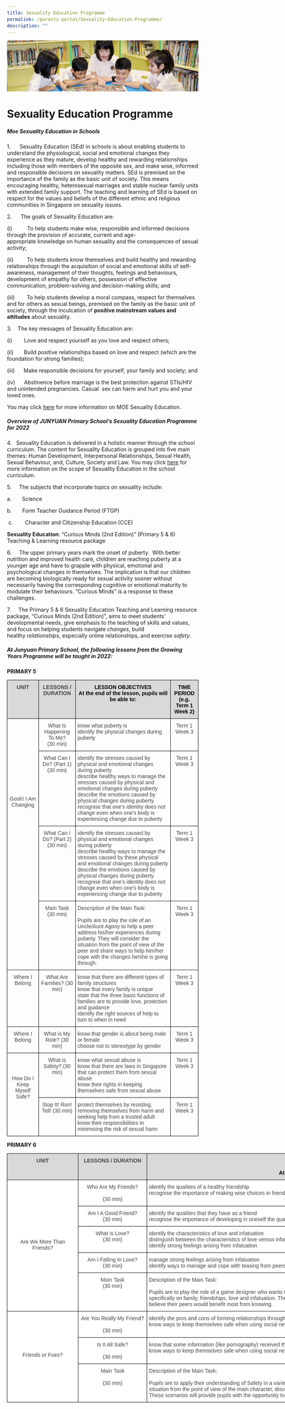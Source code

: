 ```yaml
---
title: Sexuality Education Programme
permalink: /parents-portal/Sexuality-Education-Programme/
description: ""
---
```

![](/images/banner.gif)

Sexuality Education Programme
=============================

##### **Moe Sexuality Education in Schools**

1.      Sexuality Education (SEd) in schools is about enabling students to understand the physiological, social and emotional changes they experience as they mature, develop healthy and rewarding relationships including those with members of the opposite sex, and make wise, informed and responsible decisions on sexuality matters. SEd is premised on the importance of the family as the basic unit of society. This means encouraging healthy, heterosexual marriages and stable nuclear family units with extended family support. The teaching and learning of SEd is based on respect for the values and beliefs of the different ethnic and religious communities in Singapore on sexuality issues.

2.      The goals of Sexuality Education are:

(i)          To help students make wise, responsible and informed decisions through the provision of accurate, current and age-appropriate knowledge on human sexuality and the consequences of sexual activity;

(ii)         To help students know themselves and build healthy and rewarding relationships through the acquisition of social and emotional skills of self- awareness, management of their thoughts, feelings and behaviours, development of empathy for others, possession of effective communication, problem-solving and decision-making skills; and

(iii)        To help students develop a moral compass, respect for themselves and for others as sexual beings, premised on the family as the basic unit of society, through the inculcation of **positive mainstream values and attitudes** about sexuality.


3.    The key messages of Sexuality Education are:

(i)        Love and respect yourself as you love and respect others;

(ii)       Build positive relationships based on love and respect (which are the foundation for strong families);

(iii)      Make responsible decisions for yourself, your family and society; and

(iv)      Abstinence before marriage is the best protection against STIs/HIV and unintended pregnancies. Casual  sex can harm and hurt you and your loved ones.

You may click [here](https://www.moe.gov.sg/programmes/sexuality-education) for more information on MOE Sexuality Education.

##### **Overview of JUNYUAN Primary School’s Sexuality Education Programme for 2022**


4.   Sexuality Education is delivered in a holistic manner through the school curriculum. The content for Sexuality Education is grouped into five main themes: Human Development, Interpersonal Relationships, Sexual Health, Sexual Behaviour, and, Culture, Society and Law. You may click [here](https://www.moe.gov.sg/education-in-sg/our-programmes/sexuality-education/scope-and-teaching-approach) for more information on the scope of Sexuality Education in the school curriculum.


5.     The subjects that incorporate topics on sexuality include:

a.       Science

b.       Form Teacher Guidance Period (FTGP)

 c.        Character and Citizenship Education (CCE)
 
 **Sexuality Education**: “Curious Minds (2nd Edition)” (Primary 5 & 6) Teaching & Learning resource package
 
 6.     The upper primary years mark the onset of puberty.  With better nutrition and improved health care, children are reaching puberty at a younger age and have to grapple with physical, emotional and psychological changes in themselves. The implication is that our children are becoming biologically ready for sexual activity sooner without necessarily having the corresponding cognitive or emotional maturity to modulate their behaviours. “Curious Minds” is a response to these challenges.

7.     The Primary 5 & 6 Sexuality Education Teaching and Learning resource package, “Curious Minds (2nd Edition)”, aims to meet students’ developmental needs, give emphasis to the teaching of skills and values, and focus on helping students navigate _changes_, build healthy _relationships_, especially online relationships, and exercise _safety_.

##### **At Junyuan Primary School, the following lessons from the Growing Years Programme will be taught in 2022:**

**PRIMARY 5**

<style type="text/css">
.tg  {border-collapse:collapse;border-spacing:0;}
.tg td{border-color:black;border-style:solid;border-width:1px;font-family:Arial, sans-serif;font-size:14px;
  overflow:hidden;padding:10px 5px;word-break:normal;}
.tg th{border-color:black;border-style:solid;border-width:1px;font-family:Arial, sans-serif;font-size:14px;
  font-weight:normal;overflow:hidden;padding:10px 5px;word-break:normal;}
.tg .tg-reen{background-color:#D9D9D9;color:#454545;font-weight:bold;text-align:center;vertical-align:top}
.tg .tg-umoi{color:#454545;text-align:center;vertical-align:top}
.tg .tg-que8{color:#454545;text-align:left;vertical-align:top}
</style>
<table class="tg">
<thead>
  <tr>
    <th class="tg-reen">UNIT</th>
    <th class="tg-reen">LESSONS / DURATION</th>
    <th class="tg-reen"><span style="color:black">LESSON OBJECTIVES</span><br><span style="color:black">At the end of the lesson, pupils will be able to:</span></th>
    <th class="tg-reen"><span style="color:black">TIME PERIOD</span><br><span style="color:black">(e.g. Term 1 Week 2)</span></th>
  </tr>
</thead>
<tbody>
  <tr>
    <td class="tg-umoi" rowspan="4"><br><br><br><br><br><br><br><br><br><br><br><br><span style="font-weight:normal">Gosh! I Am Changing</span></td>
    <td class="tg-umoi"><span style="background-color:initial">What Is Happening To Me? </span><br><span style="background-color:initial">(30 min)</span></td>
    <td class="tg-que8">know what puberty is<br>identify the physical changes during puberty</td>
    <td class="tg-umoi">Term 1 Week 3</td>
  </tr>
  <tr>
    <td class="tg-umoi"><span style="background-color:initial">What Can I Do? (Part 1) (30 min)</span></td>
    <td class="tg-que8">identify the stresses caused by physical and emotional changes during puberty<br>describe healthy ways to manage the stresses caused by physical and emotional changes during puberty <br>describe the emotions caused by physical changes during puberty <br>recognise that one’s identity does not change even when one’s body is experiencing change due to puberty</td>
    <td class="tg-umoi">Term 1 Week 3</td>
  </tr>
  <tr>
    <td class="tg-umoi"><span style="font-weight:normal;background-color:initial">What Can I Do? (Part 2) </span><br>(30 min)</td>
    <td class="tg-que8">identify the stresses caused by physical and emotional changes during puberty<br>describe healthy ways to manage the stresses caused by these physical and emotional changes during puberty <br>describe the emotions caused by physical changes during puberty <br>recognise that one’s identity does not change even when one’s body is experiencing change due to puberty</td>
    <td class="tg-umoi">Term 1 Week 3</td>
  </tr>
  <tr>
    <td class="tg-umoi"><span style="font-weight:normal;background-color:initial">Main Task </span><br>(30 min)</td>
    <td class="tg-que8"><span style="font-weight:normal">Description of the Main Task:</span><br><br><span style="font-weight:normal">Pupils are to play the role of an Uncle/Aunt Agony to help a peer address his/her experiences during puberty. They will consider the situation from the point of view of the peer and share ways to help him/her cope with the changes he/she is going through.</span></td>
    <td class="tg-umoi">Term 1 Week 3</td>
  </tr>
  <tr>
    <td class="tg-umoi"><span style="font-weight:normal">Where I Belong</span></td>
    <td class="tg-umoi">What Are Families? (30 min)<br> </td>
    <td class="tg-que8">know that there are different types of family structures<br>know that every family is unique<br>state that the three basic functions of families are to provide love, protection and guidance<br>identify the right sources of help to turn to when in need</td>
    <td class="tg-umoi">Term 1 Week 3</td>
  </tr>
  <tr>
    <td class="tg-umoi"><span style="font-weight:normal">Where I Belong</span></td>
    <td class="tg-umoi">What is My Role? (30 min)</td>
    <td class="tg-que8">know that gender is about being male or female<br>choose not to stereotype by gender</td>
    <td class="tg-umoi">Term 1 Week 3</td>
  </tr>
  <tr>
    <td class="tg-umoi" rowspan="2"><br><br><br><span style="font-weight:normal">How Do I Keep Myself Safe?</span></td>
    <td class="tg-umoi">What is Safety? (30 min)</td>
    <td class="tg-que8">know what sexual abuse is<br>know that there are laws in Singapore that can protect them from sexual abuse<br>know their rights in keeping themselves safe from sexual abuse</td>
    <td class="tg-umoi">Term 1 Week 3</td>
  </tr>
  <tr>
    <td class="tg-umoi">Stop It! Run! Tell! (30 min)</td>
    <td class="tg-que8"><span style="font-weight:normal">protect themselves by resisting, removing themselves from harm and seeking help from a trusted adult</span><br>know their responsibilities in minimising the risk of sexual harm</td>
    <td class="tg-umoi">Term 1 Week 3</td>
  </tr>
</tbody>
</table>

**PRIMARY 6**

<style type="text/css">
.tg  {border-collapse:collapse;border-spacing:0;}
.tg td{border-color:black;border-style:solid;border-width:1px;font-family:Arial, sans-serif;font-size:14px;
  overflow:hidden;padding:10px 5px;word-break:normal;}
.tg th{border-color:black;border-style:solid;border-width:1px;font-family:Arial, sans-serif;font-size:14px;
  font-weight:normal;overflow:hidden;padding:10px 5px;word-break:normal;}
.tg .tg-sxkx{background-color:#FFF;color:#454545;text-align:center;vertical-align:top}
.tg .tg-fwnj{background-color:#FFF;color:#454545;text-align:left;vertical-align:top}
.tg .tg-reen{background-color:#D9D9D9;color:#454545;font-weight:bold;text-align:center;vertical-align:top}
</style>
<table class="tg" style="undefined;table-layout: fixed; width: 1566px">
<colgroup>
<col style="width: 187px">
<col style="width: 181px">
<col style="width: 1004px">
<col style="width: 194px">
</colgroup>
<thead>
  <tr>
    <th class="tg-reen">UNIT</th>
    <th class="tg-reen">LESSONS / DURATION</th>
    <th class="tg-reen"><span style="color:black">LESSON OBJECTIVES</span><br><br><span style="color:black">At the end of the lesson, pupils will be able to: </span></th>
    <th class="tg-reen"><span style="color:black">TIME PERIOD</span><br><br><span style="color:black">(e.g. Term 1 Week 2)</span></th>
  </tr>
</thead>
<tbody>
  <tr>
    <td class="tg-sxkx" rowspan="5"><br><br><br><br><br><br><br><br><br>Are We More Than Friends?</td>
    <td class="tg-sxkx"><span style="background-color:initial">Who Are My Friends? </span><br><br>(30 min)</td>
    <td class="tg-fwnj"><span style="font-weight:normal">identify the qualities of a healthy friendship</span><br><span style="font-weight:normal">recognise the importance of making wise choices in friendship</span></td>
    <td class="tg-sxkx"><span style="font-weight:normal">Term 1 Week 2</span></td>
  </tr>
  <tr>
    <td class="tg-sxkx">Am I A Good Friend? <br>(30 min)</td>
    <td class="tg-fwnj"><span style="font-weight:normal">identify the qualities that they have as a friend</span><br><span style="font-weight:normal">recognise the importance of developing in oneself the qualities of a good friend</span></td>
    <td class="tg-sxkx"><span style="font-weight:normal">Term 1 Week 2</span></td>
  </tr>
  <tr>
    <td class="tg-sxkx">What is Love? <br>(30 min)</td>
    <td class="tg-fwnj"><span style="font-weight:normal">identify the characteristics of love and infatuation</span><br><span style="font-weight:normal">distinguish between the characteristics of love versus infatuation</span><br><span style="font-weight:normal">identify strong feelings arising from infatuation</span></td>
    <td class="tg-sxkx"><span style="font-weight:normal">Term 1 Week 2</span></td>
  </tr>
  <tr>
    <td class="tg-sxkx">Am I Falling In Love? <br>(30 min)</td>
    <td class="tg-fwnj"><span style="font-weight:normal">manage strong feelings arising from infatuation</span><br><span style="font-weight:normal">identify ways to manage and cope with teasing from peers</span></td>
    <td class="tg-sxkx"><span style="font-weight:normal">Term 1 Week 2</span><br></td>
  </tr>
  <tr>
    <td class="tg-sxkx">Main Task <br>(30 min)</td>
    <td class="tg-fwnj"><span style="font-weight:normal">Description of the Main Task:</span><br><br><span style="font-weight:normal">Pupils are to play the role of a game designer who wants to create a board game to help pupils of their age learn more about the Big Idea of Relationships, specifically on family, friendships, love and infatuation. They will consider the issues that their peers would face and craft questions and answers that they believe their peers would benefit most from knowing.</span></td>
    <td class="tg-sxkx"><span style="font-weight:normal">Term 1 Week 2</span></td>
  </tr>
  <tr>
    <td class="tg-sxkx" rowspan="3"><br><br><br><br><br><br><span style="font-weight:normal">Friends or Foes?</span></td>
    <td class="tg-sxkx"><span style="background-color:initial">Are You Really My Friend? </span><br><br>(30 min)</td>
    <td class="tg-fwnj"><span style="font-weight:normal">identify the pros and cons of forming relationships through social networking websites</span><br><span style="font-weight:normal">know ways to keep themselves safe when using social networking websites</span></td>
    <td class="tg-sxkx"><span style="font-weight:normal">Term 1 Week 2</span></td>
  </tr>
  <tr>
    <td class="tg-sxkx"><span style="background-color:initial">Is It All Safe?</span><br><br>(30 min)</td>
    <td class="tg-fwnj"><span style="font-weight:normal">know that some information (like pornography) received through the Internet may be harmful</span><br><span style="font-weight:normal">know ways to keep themselves safe when using social networking websites or the Internet</span></td>
    <td class="tg-sxkx"><span style="font-weight:normal">Term 1 Week 2</span></td>
  </tr>
  <tr>
    <td class="tg-sxkx"><span style="background-color:initial">Main Task </span><br><br>(30 min)</td>
    <td class="tg-fwnj"><span style="font-weight:normal">Description of the Main Task:</span><br><br><span style="font-weight:normal">Pupils are to apply their understanding of Safety in a variety of scenarios where the main character could be in a precarious situation. They will consider the situation from the point of view of the main character, discuss what they think and feel about the situation and what they will do or say to ensure their safety. These scenarios will provide pupils with the opportunity to demonstrate their understanding of Safety and that safety is a right and a responsibility.</span><br> </td>
    <td class="tg-sxkx"><span style="font-weight:normal">Term 1 Week 2</span>    </td>
  </tr>
</tbody>
</table>